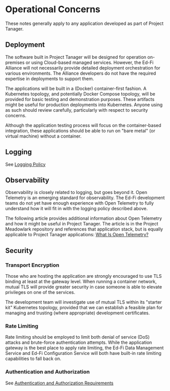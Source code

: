 # Operational Concerns

These notes generally apply to any application developed as part of Project
Tanager.

## Deployment

The software built in Project Tanager will be designed for operation on-premises
or using Cloud-based managed services. However, the Ed-Fi Alliance will not
necessarily provide detailed deployment orchestration for various environments.
The Alliance developers do not have the required expertise in deployments to
support them.

The applications will be built in a (Docker) container-first fashion. A
Kubernetes topology, and potentially Docker Compose topology, will be provided
for basic testing and demonstration purposes. These artifacts might be useful
for production deployments into Kubernetes. Anyone using as such should review
carefully, particularly with respect to security concerns.

Although the application testing process will focus on the container-based
integration, these applications should be able to run on "bare metal" (or
virtual machine) without a container.

## Logging

See [Logging Policy](./LOGGING.md)

## Observability

Observability is closely related to logging, but goes beyond it. Open Telemetry
is an emerging standard for observability. The Ed-Fi development teams do not
yet have enough experience with Open Telemetry to fully understand how it will
fit in with the logging policy described above.

The following article provides additional information about Open Telemetry and
how it might be useful in Project Tanager. The article is in the Project
Meadowlark repository and references that application stack, but is equally
applicable to Project Tanager applications: [What Is Open
Telemetry?](https://github.com/Ed-Fi-Exchange-OSS/Meadowlark/blob/main/docs/design/open-telemetry/README.md)

## Security

### Transport Encryption

Those who are hosting the application are strongly encouraged to use TLS binding
at least at the gateway level. When running a container network, mutual TLS will
provide greater security in case someone is able to elevate privileges on one of
the services.

The development team will investigate use of mutual TLS within its "starter kit"
Kubernetes topology, provided that we can establish a feasible plan for managing
and trusting (where appropriate) development certificates.

### Rate Limiting

Rate limiting should be employed to limit both denial of service (DoS) attacks
and brute-force authentication attempts. While the application gateway is the
best place to apply rate limiting, the Ed-Fi Data Management Service and Ed-Fi
Configuration Service will both have built-in rate limiting capabilities to fall
back on.

### Authentication and Authorization

See [Authentication and Authorization Requirements](./AUTH.md)
